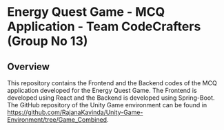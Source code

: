 # Energy Quest Game - MCQ Application - Team CodeCrafters (Group No 13)

## Overview
This repository contains the Frontend and the Backend codes of the MCQ application developed for the Energy Quest Game. The Frontend is developed using React and the Backend is developed using Spring-Boot. The GitHub repository of the Unity Game environment can be found in https://github.com/RajanaKavinda/Unity-Game-Environment/tree/Game_Combined.
